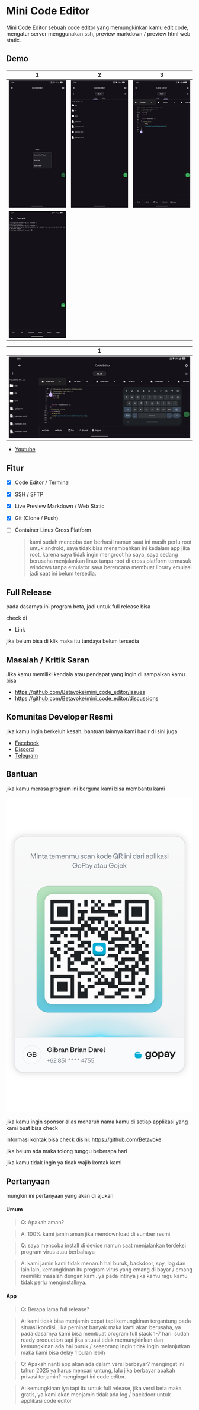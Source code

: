 # Mini Code Editor

Mini Code Editor sebuah code editor yang memungkinkan kamu edit code, mengatur server menggunakan ssh, preview markdown / preview html web static.

## Demo

| 1                                                                                         | 2                                                                                         | 3                                                                                         |
|-------------------------------------------------------------------------------------------|-------------------------------------------------------------------------------------------|-------------------------------------------------------------------------------------------|
| ![](https://github.com/Betavoke/mini_code_editor/blob/main/assets/mini_code_editor/1.png) | ![](https://github.com/Betavoke/mini_code_editor/blob/main/assets/mini_code_editor/2.png) | ![](https://github.com/Betavoke/mini_code_editor/blob/main/assets/mini_code_editor/3.png) |
| ![](https://github.com/Betavoke/mini_code_editor/blob/main/assets/mini_code_editor/4.png) |                                                                                           |                                                                                           |

| 1                                                                                         |
|-------------------------------------------------------------------------------------------|
| ![](https://github.com/Betavoke/mini_code_editor/blob/main/assets/mini_code_editor/5.png) |


- [Youtube](https://www.youtube.com/@BetaVoke)


## Fitur

- [x] Code Editor / Terminal
- [x] SSH / SFTP
- [x] Live Preview Markdown / Web Static
- [x] Git (Clone / Push)
- [ ] Container Linux Cross Platform
    > kami sudah mencoba dan berhasil namun saat ini masih perlu root untuk android, saya tidak bisa menambahkan ini kedalam app jika root,
      karena saya tidak ingin mengroot hp saya, saya sedang berusaha menjalankan linux tanpa root di cross platform termasuk windows tanpa emulator
      saya berencana membuat library emulasi jadi saat ini belum tersedia.

    
## Full Release

pada dasarnya ini program beta, jadi untuk full release bisa 

check di

- Link

jika belum bisa di klik maka itu tandaya belum tersedia

## Masalah / Kritik Saran

Jika kamu memiliki kendala atau pendapat yang ingin di sampaikan kamu bisa 

- https://github.com/Betavoke/mini_code_editor/issues
- https://github.com/Betavoke/mini_code_editor/discussions

## Komunitas Developer Resmi

jika kamu ingin berkeluh kesah, bantuan lainnya kami hadir di sini juga

- [Facebook](https://web.facebook.com/groups/developerglobalpublic)
- [Discord](https://discord.gg/xgGVe5Mx)
- [Telegram](https://t.me/DEVELOPER_GLOBAL_PUBLIC)

## Bantuan

jika kamu merasa program ini berguna kami bisa membantu kami

![](https://github.com/Betavoke/.github/blob/main/assets/gibran_brian_darel.png)

jika kamu ingin sponsor alias menaruh nama kamu di setiap applikasi yang kami buat bisa check

informasi kontak bisa check disini: https://github.com/Betavoke

jika belum ada maka tolong tunggu beberapa hari

jika kamu tidak ingin ya tidak wajib kontak kami


## Pertanyaan 

mungkin ini pertanyaan yang akan di ajukan

#### Umum

> Q: Apakah aman?

> A: 100% kami jamin aman jika mendownload di sumber resmi

> Q: saya mencoba install di device namun saat menjalankan terdeksi program virus atau berbahaya

> A: kami jamin kami tidak menaruh hal buruk, backdoor, spy, log dan lain lain, kemungkinan itu program virus yang emang di bayar / emang memiliki masalah dengan kami.
  ya pada intinya jika kamu ragu kamu tidak perlu menginstallnya.

#### App

> Q: Berapa lama full release?

> A: kami tidak bisa menjamin cepat tapi kemungkinan tergantung pada situasi kondisi, jika peminat banyak maka kami akan berusaha, ya pada dasarnya kami bisa membuat program full stack 1-7 hari. sudah ready production
 tapi jika situasi tidak memungkinkan dan kemungkinan ada hal buruk / seseorang ingin tidak ingin melanjutkan maka kami bisa delay 1 bulan lebih

> Q: Apakah nanti app akan ada dalam versi berbayar? mengingat ini tahun 2025 ya harus mencari untung, lalu jika berbayar apakah privasi terjamin? mengingat ini code editor.

> A: kemungkinan iya tapi itu untuk full release, jika versi beta maka gratis, ya kami akan menjamin tidak ada log / backdoor untuk applikasi code editor